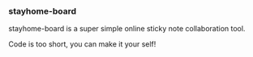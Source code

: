 ### stayhome-board

stayhome-board is a super simple online sticky note collaboration tool.

Code is too short, you can make it your self!
